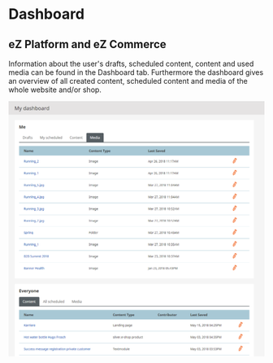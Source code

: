 #  Dashboard 

## eZ Platform and eZ Commerce

Information about the user's drafts, scheduled content, content and used media can be found in the Dashboard tab.
Furthermore the dashboard gives an overview of all created content, scheduled content and media of the whole website and/or shop.

![Dashboard Backend](img/dashboard_backend.png)